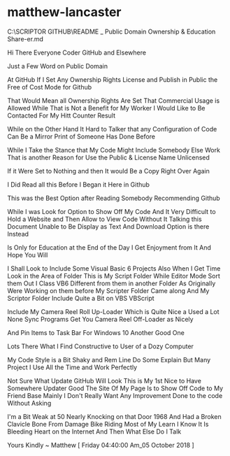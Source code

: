 # matthew-lancaster

C:\SCRIPTOR GITHUB\README _ Public Domain Ownership & Education Share-er.md

Hi There Everyone Coder GitHub and Elsewhere

Just a Few Word on Public Domain

At GitHub If I Set Any Ownership Rights License
and Publish in Public the Free of Cost Mode for Github

That Would Mean all Ownership Rights Are Set That Commercial Usage is Allowed
While That is Not a Benefit for My Worker 
I Would Like to Be Contacted For My Hitt Counter Result

While on the Other Hand
It Hard to Talker that any Configuration of Code
Can Be a Mirror Print of Someone Has Done Before

While I Take the Stance that My Code Might Include Somebody Else Work
That is another Reason for Use the Public & License Name Unlicensed

If it Were Set to Nothing and then It would Be a Copy Right Over Again

I Did Read all this Before I Began it Here in Github

This was the Best Option after Reading Somebody
Recommending Github

While I was Look for Option to Show Off My Code
And It Very Difficult to Hold a Website and Then Allow to View Code 
Without It Talking this Document Unable to Be Display as Text
And Download Option is there Instead

Is Only for Education at the End of the Day
I Get Enjoyment from It And Hope You Will

I Shall Look to Include Some Visual Basic 6 Projects Also
When I Get Time Look in the Area of Folder
This is My Script Folder While Editor Mode Sort them Out
I Class VB6 Different from them in another Folder
As Originally Were Working on them before My Scripter Folder Came along
And My Scriptor Folder Include Quite a Bit on VBS VBScript

Include My Camera Reel Roll Up-Loader
Which is Quite Nice a Used a Lot
None Sync Programs Get You Camera Reel Off-Loader as Nicely

And Pin Items to Task Bar For Windows 10 Another Good One

Lots There What I Find Constructive to User of a Dozy Computer

My Code Style is a Bit Shaky and Rem Line Do Some Explain
But Many Project I Use All the Time and Work Perfectly

Not Sure What Update GitHub Will Look This is My 1st
Nice to Have Somewhere Updater Good
The Site Of My Page Is to Show Off Code to My Friend Base Mainly
I Don't Really Want Any Improvement Done to the code Without Asking

I'm a Bit Weak at 50 Nearly Knocking on that Door 1968
And Had a Broken Clavicle Bone From Damage Bike Riding Most of My Learn 
I Know It Is Bleeding Heart on the Internet 
And Then What Else Do I Talk

Yours Kindly
~
Matthew
[ Friday 04:40:00 Am_05 October 2018 ]